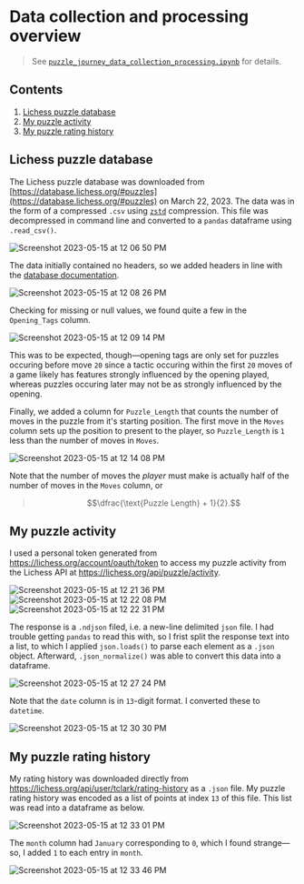 # Data collection and processing overview
> See [`puzzle_journey_data_collection_processing.ipynb`](https://github.com/clarkti5/lichess-puzzle-journey/blob/main/Data%20Collection%20and%20Processing/puzzle_journey_data_collection_processing.ipynb) for details.

## Contents
1. [Lichess puzzle database](#database)
3. [My puzzle activity](#activity)
4. [My puzzle rating history](#history)

## Lichess puzzle database <a name='database'></a>

The Lichess puzzle database was downloaded from [https://database.lichess.org/#puzzles](https://database.lichess.org/#puzzles) on March 22, 2023. The data was in the form of a compressed `.csv` using [`zstd`](https://github.com/facebook/zstd) compression. This file was decompressed in command line and converted to a `pandas` dataframe using `.read_csv()`.

![Screenshot 2023-05-15 at 12 06 50 PM](https://github.com/clarkti5/lichess-puzzle-journey/assets/50031286/7201e190-cfad-4bf5-98bf-c1d6a1d18d23)

The data initially contained no headers, so we added headers in line with the [database documentation](https://database.lichess.org/#puzzles).

![Screenshot 2023-05-15 at 12 08 26 PM](https://github.com/clarkti5/lichess-puzzle-journey/assets/50031286/56f8acf3-b164-4e5d-9c96-169d7666176f)

Checking for missing or null values, we found quite a few in the `Opening_Tags` column.

![Screenshot 2023-05-15 at 12 09 14 PM](https://github.com/clarkti5/lichess-puzzle-journey/assets/50031286/d382b2bc-2b12-4e80-bb8b-e4fdf4457887)

This was to be expected, though—opening tags are only set for puzzles occuring before move `20` since a tactic occuring within the first `20` moves of a game likely has features strongly influenced by the opening played, whereas puzzles occuring later may not be as strongly influenced by the opening.

Finally, we added a column for `Puzzle_Length` that counts the number of moves in the puzzle from it's starting position. The first move in the `Moves` column sets up the position to present to the player, so `Puzzle_Length` is `1` less than the number of moves in `Moves`.

![Screenshot 2023-05-15 at 12 14 08 PM](https://github.com/clarkti5/lichess-puzzle-journey/assets/50031286/5e4097f0-174c-46e5-8889-d7536e68c3b5)

Note that the number of moves the *player* must make is actually half of the number of moves in the `Moves` column, or

>$$\dfrac{\text{Puzzle Length} + 1}{2}.$$

## My puzzle activity <a name='activity'></a>

I used a personal token generated from https://lichess.org/account/oauth/token to access my puzzle activity from the Lichess API at https://lichess.org/api/puzzle/activity.

![Screenshot 2023-05-15 at 12 21 36 PM](https://github.com/clarkti5/lichess-puzzle-journey/assets/50031286/9a03ef6e-949d-4b83-aeb2-b9a3aad1bd1a)
![Screenshot 2023-05-15 at 12 22 08 PM](https://github.com/clarkti5/lichess-puzzle-journey/assets/50031286/47844141-b64e-47a9-b663-817584da2bd2)
![Screenshot 2023-05-15 at 12 22 31 PM](https://github.com/clarkti5/lichess-puzzle-journey/assets/50031286/2b57dfb1-d59e-40d1-94dc-f4471ff2da68)

The response is a `.ndjson` filed, i.e. a new-line delimited `json` file. I had trouble getting `pandas` to read this with, so I frist split the response text into a list, to which I applied `json.loads()` to parse each element as a `.json` object. Afterward, `.json_normalize()` was able to convert this data into a dataframe.

![Screenshot 2023-05-15 at 12 27 24 PM](https://github.com/clarkti5/lichess-puzzle-journey/assets/50031286/242dc8e9-e54f-4394-931d-d401fdb8ced6)

Note that the `date` column is in `13`-digit format. I converted these to `datetime`.

![Screenshot 2023-05-15 at 12 30 30 PM](https://github.com/clarkti5/lichess-puzzle-journey/assets/50031286/cb3cb41c-5ac6-4580-a295-85b767434f1c)

## My puzzle rating history <a name='history'></a>

My rating history was downloaded directly from https://lichess.org/api/user/tclark/rating-history as a `.json` file. My puzzle rating history was encoded as a list of points at index `13` of this file. This list was read into a dataframe as below.

![Screenshot 2023-05-15 at 12 33 01 PM](https://github.com/clarkti5/lichess-puzzle-journey/assets/50031286/b5bbaf3e-d418-4cdf-9e33-48d1407843cc)

The `month` column had `January` corresponding to `0`, which I found strange—so, I added `1` to each entry in `month`.

![Screenshot 2023-05-15 at 12 33 46 PM](https://github.com/clarkti5/lichess-puzzle-journey/assets/50031286/dd2eea08-97e1-461c-b862-32b8f416a1c1)


